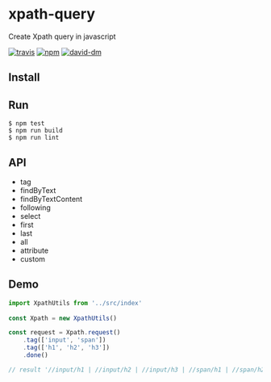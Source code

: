 # xpath-query 

Create Xpath query in javascript

[![travis](https://travis-ci.org/alexandre-garrec/xpath-query.svg)](https://travis-ci.org/alexandre-garrec/xpath-query) [![npm](https://img.shields.io/npm/v/xpath-query-js.svg?style=flat-square)](https://www.npmjs.com/package/xpath-query)  [![david-dm](https://david-dm.org/alexandre-garrec/xpath-query.svg)](https://david-dm.org/alexandre-garrec/xpath-query)
## Install

## Run
```console
$ npm test
$ npm run build
$ npm run lint
```


## API

 * tag 
 * findByText 
 * findByTextContent 
 * following 
 * select 
 * first 
 * last 
 * all 
 * attribute 
 * custom 

## Demo


```javascript
import XpathUtils from '../src/index'
  
const Xpath = new XpathUtils()

const request = Xpath.request()
	.tag(['input', 'span'])
	.tag(['h1', 'h2', 'h3'])
	.done()

// result '//input/h1 | //input/h2 | //input/h3 | //span/h1 | //span/h2 | //span/h3'
```